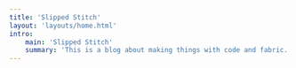 ```yaml
---
title: 'Slipped Stitch'
layout: 'layouts/home.html'
intro:
    main: 'Slipped Stitch'
    summary: 'This is a blog about making things with code and fabric. Please enjoy this lobster.'
---
```

